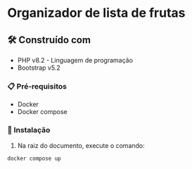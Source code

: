 # Organizador de lista de frutas
## 🛠️ Construído com
* PHP v8.2 - Linguagem de programação
* Bootstrap v5.2

### 📋 Pré-requisitos
- Docker
- Docker compose

### 🔧 Instalação
1. Na raiz do documento, execute o comando:
```shell
docker compose up
```
